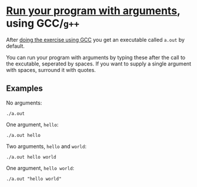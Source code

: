# [Run your program with arguments](run_your_program_with_arguments.md), using GCC/`g++`

After [doing the exercise using GCC](do_the_exercise_gcc.md) you get an executable called `a.out` by default.

You can run your program with arguments by typing these after the call to the excutable, seperated by spaces.
If you want to supply a single argument with spaces, surround it with quotes.

## Examples

No arguments:

```
./a.out
```

One argument, `hello`:

```
./a.out hello
```

Two arguments, `hello` and `world`:

```
./a.out hello world
```

One argument, `hello world`:

```
./a.out "hello world"
```
